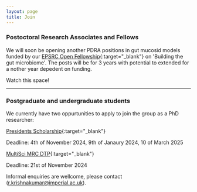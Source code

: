```yaml
---
layout: page
title: Join
---
```


### Postoctoral Research Associates and Fellows

We will soon be opening another PDRA positions in gut mucosid models funded by our [EPSRC Open Fellowship](https://gow.epsrc.ukri.org/NGBOViewGrant.aspx?GrantRef=EP/X010961/1){:target="_blank"} on 'Building the gut microbiome'. The posts will be for 3 years with potential to extended for a nother year depedent on funding.

Watch this space!

***

### Postgraduate and undergraduate students 

We currently have two oppurtunities to apply to join the group as a PhD researcher:

[Presidents Scholarship](https://www.imperial.ac.uk/study/fees-and-funding/postgraduate-doctoral/grants-scholarships/presidents-phd/){:target="_blank"}

Deadline: 4th of November 2024, 9th of Janaury 2024, 10 of March 2025

[MultiSci MRC DTP](https://www.imperial.ac.uk/multisci-mrc-dtp/){:target="_blank"}

Deadline: 21st of November 2024

Informal enquiries are wellcome, please contact (<r.krishnakumar@imperial.ac.uk>).
